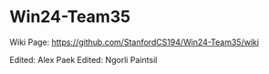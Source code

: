 # Win24-Team35

Wiki Page: https://github.com/StanfordCS194/Win24-Team35/wiki

Edited: Alex Paek
Edited: Ngorli Paintsil
